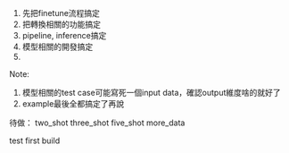 1. 先把finetune流程搞定
2. 把轉換相關的功能搞定
3. pipeline, inference搞定
4. 模型相關的開發搞定
5. 


Note:
1. 模型相關的test case可能寫死一個input data，確認output維度啥的就好了
2. example最後全都搞定了再說


待做：
two_shot
three_shot
five_shot
more_data


test first build